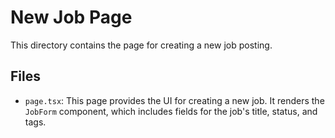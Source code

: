 # New Job Page

This directory contains the page for creating a new job posting.

## Files

-   `page.tsx`: This page provides the UI for creating a new job. It renders the `JobForm` component, which includes fields for the job's title, status, and tags.
